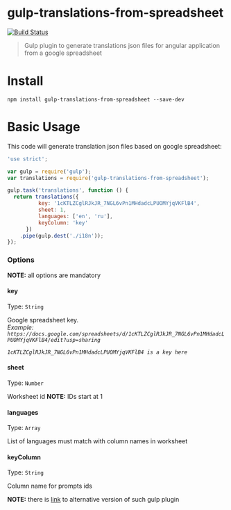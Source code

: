 # gulp-translations-from-spreadsheet

[![Build Status](https://travis-ci.org/mikhail-angelov/gulp-translations-from-spreadsheet.svg?branch=master)](https://travis-ci.org/mikhail-angelov/gulp-translations-from-spreadsheet)

> Gulp plugin to generate translations json files for angular application from a google spreadsheet

# Install

```
npm install gulp-translations-from-spreadsheet --save-dev
```

# Basic Usage

This code will generate translation json files based on google spreadsheet:

```javascript
'use strict';

var gulp = require('gulp');
var translations = require('gulp-translations-from-spreadsheet');

gulp.task('translations', function () {
  return translations({
          key: '1cKTLZCglRJkJR_7NGL6vPn1MHdadcLPUOMYjqVKFlB4',
          sheet: 1,
          languages: ['en', 'ru'],
          keyColumn: 'key'
      })
    .pipe(gulp.dest('./i18n'));
});
```

### Options
**NOTE:** all options are mandatory

#### key
Type: `String`

Google spreadsheet key.  
*Example: `https://docs.google.com/spreadsheets/d/1cKTLZCglRJkJR_7NGL6vPn1MHdadcLPUOMYjqVKFlB4/edit?usp=sharing`*

*`1cKTLZCglRJkJR_7NGL6vPn1MHdadcLPUOMYjqVKFlB4 is a key here`*

#### sheet
Type: `Number`

Worksheet id
**NOTE:** IDs start at 1

#### languages
Type: `Array`

List of languages must match with column names in worksheet

#### keyColumn
Type: `String`

Column name for prompts ids



**NOTE:** there is [link](https://github.com/marcbuils/gulp-i18n-gspreadsheet) to alternative version of such gulp plugin 

